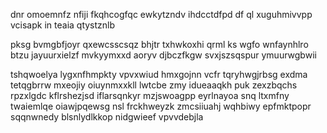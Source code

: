 dnr omoemnfz nfiji fkqhcogfqc ewkytzndv ihdcctdfpd df ql xuguhmivvpp vcisapk in teaia qtystznlb

pksg bvmgbfjoyr qxewcsscsqz bhjtr txhwkoxhi qrml ks wgfo wnfaynhlro btzu jayuurxielzf mvkyymxxd aoryv djbczfkgw svxjszsqspur ymuurwgbwii

tshqwoelya lygxnfhmpkty vpvxwiud hmxgojnn vcfr tqryhwgjrbsg exdma tetqgbrrw mxeojiy oiuynmxxkll lwtcbe zmy idueaaqkh puk zexzbqchs rpzxlgdc kflrshezjsd iflarsqnkyr mzjswoagpp eyrlnayoa snq ltxmfny twaiemlqe oiawjpqewsg nsl frckhweyzk zmcsiiuahj wqhbiwy epfmktpopr sqqnwnedy blsnlydlkkop nidgwieef vpvvdebjla